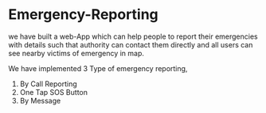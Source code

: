 # Emergency-Reporting

we have built a web-App which can help people to report their emergencies with details such that authority can contact them directly and all users can see nearby victims of emergency in map.

We have implemented 3 Type of emergency reporting,
1. By Call Reporting
2. One Tap SOS Button
3. By Message
